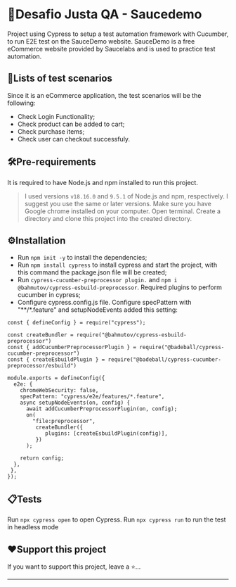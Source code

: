 # 🚀Desafio Justa QA - Saucedemo

Project using Cypress to setup a test automation framework with Cucumber, to run E2E test on the SauceDemo website. SauceDemo is a free eCommerce website provided by Saucelabs and is used to practice test automation.

## 📌Lists of test scenarios

Since it is an eCommerce application, the test scenarios will be the following:

* Check Login Functionality;
* Check product can be added to cart;
* Check purchase items;
* Check user can checkout successfuly.

## 🛠️Pre-requirements

It is required to have Node.js and npm installed to run this project.

> I used versions `v18.16.0` and `9.5.1` of Node.js and npm, respectively. I suggest you use the same or later versions.
> Make sure you have Google chrome installed on your computer.
> Open terminal.
> Create a directory and clone this project into the created directory.

## ⚙️Installation

* Run `npm init -y` to install the dependencies;
* Run `npm install cypress` to install cypress and start the project, with this command the package.json file will be created;
* Run  `cypress-cucumber-preprocessor plugin.` and `npm i @bahmutov/cypress-esbuild-preprocessor`. Required plugins to perform cucumber in cypress;
* Configure cypress.config.js file. Configure specPattern with "**/*.feature" and setupNodeEvents added this setting:
```
const { defineConfig } = require("cypress");

const createBundler = require("@bahmutov/cypress-esbuild-preprocessor")
const { addCucumberPreprocessorPlugin } = require("@badeball/cypress-cucumber-preprocessor")
const { createEsbuildPlugin } = require("@badeball/cypress-cucumber-preprocessor/esbuild")

module.exports = defineConfig({
  e2e: {
    chromeWebSecurity: false,
    specPattern: "cypress/e2e/features/*.feature",
    async setupNodeEvents(on, config) {
      await addCucumberPreprocessorPlugin(on, config);
      on(     
        "file:preprocessor",
         createBundler({
            plugins: [createEsbuildPlugin(config)],
         })
      );

    return config;
  },
 },
});
```

## 📋Tests

Run `npx cypress open` to open Cypress.
Run `npx cypress run` to run the test in headless mode

## ❤️Support this project

If you want to support this project, leave a ⭐...

___
